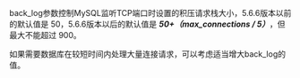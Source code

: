 

back_log参数控制MySQL监听TCP端口时设置的积压请求栈大小，5.6.6版本以前的默认值是 50，5.6.6版本以后的默认值是 ***50+（max_connections / 5）***，但最大不能超过 900。

如果需要数据库在较短时间内处理大量连接请求，可以考虑适当增大back_log的值。



